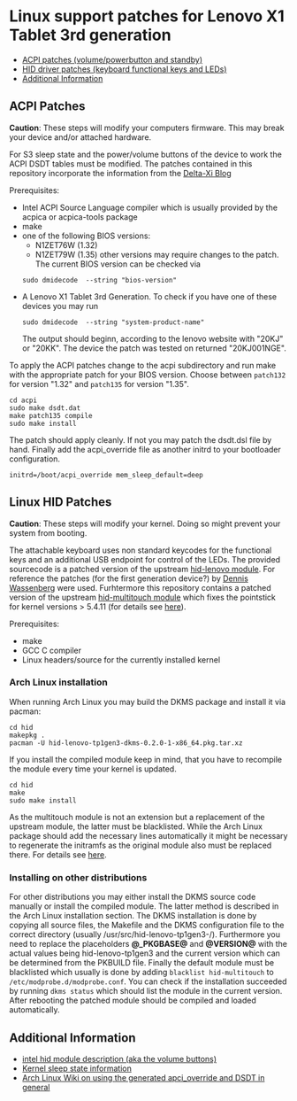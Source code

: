 # Linux support patches for Lenovo X1 Tablet 3rd generation

 - [ACPI patches (volume/powerbutton and standby)](#acpi-patches)
 - [HID driver patches (keyboard functional keys and LEDs)](#linux-hid-patches)
 - [Additional Information](#additional-information)

## ACPI Patches

**Caution**: These steps will modify your computers firmware. This may break your device and/or attached hardware.

For S3 sleep state and the power/volume buttons of the device to work the ACPI DSDT tables must be modified. The patches contained in this repository
incorporate the information from the [Delta-Xi Blog][dxi]

Prerequisites:
 - Intel ACPI Source Language compiler which is usually provided by the acpica or acpica-tools package
 - make
 - one of the following BIOS versions:
   - N1ZET76W (1.32)
   - N1ZET79W (1.35)
   other versions may require changes to the patch. The current BIOS version can be checked via
   ```
   sudo dmidecode  --string "bios-version"
   ```
 - A Lenovo X1 Tablet 3rd Generation. To check if you have one of these devices you may run
   ```
   sudo dmidecode  --string "system-product-name"
   ```
   The output should beginn, according to the lenovo website with "20KJ" or "20KK". The device the patch was tested on returned "20KJ001NGE".

To apply the ACPI patches change to the acpi subdirectory and run make with the appropriate patch for your BIOS version.
Choose between `patch132` for version "1.32" and `patch135` for version "1.35".

```{.sh}
cd acpi
sudo make dsdt.dat
make patch135 compile
sudo make install
```

The patch should apply cleanly. If not you may patch the dsdt.dsl file by hand.
Finally add the acpi_override file as another initrd to your bootloader configuration.

```
initrd=/boot/acpi_override mem_sleep_default=deep
```

## Linux HID Patches

**Caution**: These steps will modify your kernel. Doing so might prevent your system from booting.

The attachable keyboard uses non standard keycodes for the functional keys and an additional USB endpoint for control of the LEDs. The provided sourcecode is a patched version of the upstream [hid-lenovo module][hid-lenovo]. For reference the patches (for the first generation device?) by [Dennis Wassenberg][hid-lenovo-patches] were used. Furhtermore this
repository contains a patched version of the upstream [hid-multitouch module][hid-multitouch] which fixes the pointstick for kernel versions > 5.4.11 (for details see [here][poinstick-issue]).

Prerequisites:
 - make
 - GCC C compiler
 - Linux headers/source for the currently installed kernel

### Arch Linux installation
When running Arch Linux you may build the DKMS package and install it via pacman:

```{.sh}
cd hid
makepkg .
pacman -U hid-lenovo-tp1gen3-dkms-0.2.0-1-x86_64.pkg.tar.xz
```

If you install the compiled module keep in mind, that you have to recompile the module every time your kernel is updated.

```{.sh}
cd hid
make
sudo make install
```

As the multitouch module is not an extension but a replacement of the upstream module, the latter must be blacklisted. While the Arch Linux package should add the necessary lines
automatically it might be necessary to regenerate the initramfs as the original module also must be replaced there. For details see [here][aw-blacklisting].

### Installing on other distributions

For other distributions you may either install the DKMS source code manually or install the compiled module. The latter method is described in the Arch Linux installation section.
The DKMS installation is done by copying all source files, the Makefile and the DKMS configuration file to the correct directory (usually /usr/src/hid-lenovo-tp1gen3-<version>/). Furthermore you need to replace the placeholders **@_PKGBASE@** and **@VERSION@** with the actual values being hid-lenovo-tp1gen3 and the current version which can be determined from the PKBUILD file. Finally the default module must be blacklisted which usually is done by adding ```blacklist hid-multitouch``` to ```/etc/modprobe.d/modprobe.conf```.
You can check if the installation succeeded by running ```dkms status``` which should list the module in the current version. After rebooting the patched module should be compiled and
loaded automatically.

## Additional Information

 * [intel hid module description (aka the volume buttons) ](https://lkml.org/lkml/2018/6/28/636)
 * [Kernel sleep state information](https://www.kernel.org/doc/html/v4.15/admin-guide/pm/sleep-states.html)
 * [Arch Linux Wiki on using the generated apci_override and DSDT in general](https://wiki.archlinux.org/index.php/DSDT#Using_a_CPIO_archive)


[dxi]: https://delta-xi.net/blog/#056 "Delta-Xi Blog"
[hid-lenovo]: https://github.com/torvalds/linux/blob/9f7582d15f82e86b2041ab22327b7d769e061c1f/drivers/hid/hid-lenovo.c "Linux hid-lenovo module sourcecode"
[hid-multitouch]: https://github.com/torvalds/linux/blob/9f7582d15f82e86b2041ab22327b7d769e061c1f/drivers/hid/hid-multitouch.c "Linux hid-multitouch module sourcecode"
[hid-lenovo-patches]: https://www.spinics.net/linux/fedora/linux-sound/msg00626.html "hid-lenovo: Add support for X1 Tablet special keys and LED control"
[aw-blacklisting]: https://wiki.archlinux.org/index.php/Kernel_module#Blacklisting
[poinstick-issue]: https://github.com/Lunm0us/linux-tp1gen3/issues/2

